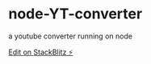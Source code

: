 # node-YT-converter
a youtube converter running on node

[Edit on StackBlitz ⚡️](https://stackblitz.com/edit/node-xqsrmn)
